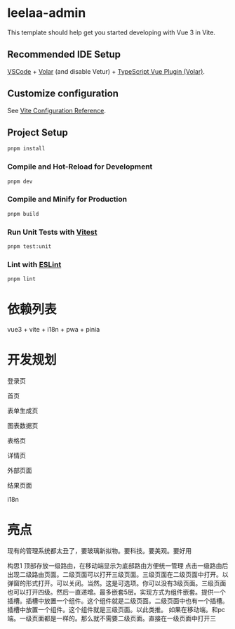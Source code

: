 # leelaa-admin

This template should help get you started developing with Vue 3 in Vite.

## Recommended IDE Setup

[VSCode](https://code.visualstudio.com/) + [Volar](https://marketplace.visualstudio.com/items?itemName=Vue.volar) (and disable Vetur) + [TypeScript Vue Plugin (Volar)](https://marketplace.visualstudio.com/items?itemName=Vue.vscode-typescript-vue-plugin).

## Customize configuration

See [Vite Configuration Reference](https://vitejs.dev/config/).

## Project Setup

```sh
pnpm install
```

### Compile and Hot-Reload for Development

```sh
pnpm dev
```

### Compile and Minify for Production

```sh
pnpm build
```

### Run Unit Tests with [Vitest](https://vitest.dev/)

```sh
pnpm test:unit
```

### Lint with [ESLint](https://eslint.org/)

```sh
pnpm lint
```

# 依赖列表
vue3 + vite + i18n + pwa + pinia

# 开发规划

登录页

首页

表单生成页

图表数据页

表格页

详情页

外部页面

结果页面

i18n

# 亮点 
现有的管理系统都太丑了，要玻璃新拟物。要科技。要美观。要好用

构思1
顶部存放一级路由，在移动端显示为底部路由方便统一管理
点击一级路由后出现二级路由页面。二级页面可以打开三级页面。三级页面在二级页面中打开。以弹窗的形式打开。可以关闭。当然。这是可选项。你可以没有3级页面。三级页面也可以打开四级。然后一直递增。最多嵌套5层。实现方式为组件嵌套。提供一个插槽。插槽中放置一个组件。这个组件就是二级页面。二级页面中也有一个插槽。插槽中放置一个组件。这个组件就是三级页面。以此类推。
如果在移动端。和pc端。一级页面都是一样的。那么就不需要二级页面。直接在一级页面中打开三
